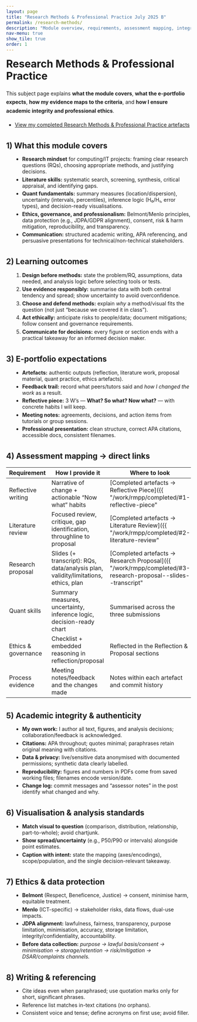```yaml
---
layout: page
title: "Research Methods & Professional Practice July 2025 B"
permalink: /research-methods/
description: "Module overview, requirements, assessment mapping, integrity, and evidence guide for my Research Methods & Professional Practice e-portfolio."
nav-menu: true
show_tile: true
order: 1
---
```


<style>
/* Scope styles to this page only */
.rmpp { max-width: 58rem; margin: 0 auto; }
.rmpp p { line-height: 1.7; margin: 0 0 1.05rem; }
.rmpp ul, .rmpp ol { margin: 0 0 1.2rem 1.25rem; }
.rmpp li { margin: .28rem 0; }
.rmpp h1 { margin: 0 0 1.1rem; line-height: 1.2; }
.rmpp h2 { margin: 2.25rem 0 .9rem; line-height: 1.25; }
.rmpp ul.actions { margin: 1rem 0 2rem; }
.rmpp .table-wrapper { margin: 1rem 0 2rem; }
</style>

<!-- IMPORTANT: markdown="1" forces Markdown parsing inside this HTML wrapper -->
<div class="rmpp" markdown="1">

# Research Methods & Professional Practice

This subject page explains **what the module covers**, **what the e-portfolio expects**, **how my evidence maps to the criteria**, and **how I ensure academic integrity and professional ethics**.

<ul class="actions">
  <li><a class="button primary" href="{{ "/work/rmpp/completed/" | relative_url }}">View my completed Research Methods & Professional Practice artefacts</a></li>
</ul>

## 1) What this module covers

- **Research mindset** for computing/IT projects: framing clear research questions (RQs), choosing appropriate methods, and justifying decisions.
- **Literature skills:** systematic search, screening, synthesis, critical appraisal, and identifying gaps.
- **Quant fundamentals:** summary measures (location/dispersion), uncertainty (intervals, percentiles), inference logic (H₀/H₁, error types), and decision-ready visualisations.
- **Ethics, governance, and professionalism:** Belmont/Menlo principles, data protection (e.g., JDPA/GDPR alignment), consent, risk & harm mitigation, reproducibility, and transparency.
- **Communication:** structured academic writing, APA referencing, and persuasive presentations for technical/non-technical stakeholders.

## 2) Learning outcomes

1. **Design before methods:** state the problem/RQ, assumptions, data needed, and analysis logic before selecting tools or tests.  
2. **Use evidence responsibly:** summarise data with both central tendency and spread; show uncertainty to avoid overconfidence.  
3. **Choose and defend methods:** explain *why* a method/visual fits the question (not just “because we covered it in class”).  
4. **Act ethically:** anticipate risks to people/data; document mitigations; follow consent and governance requirements.  
5. **Communicate for decisions:** every figure or section ends with a practical takeaway for an informed decision maker.

## 3) E-portfolio expectations

- **Artefacts:** authentic outputs (reflection, literature work, proposal material, quant practice, ethics artefacts).  
- **Feedback trail:** record what peers/tutors said and *how I changed the work* as a result.  
- **Reflective piece:** 3 W’s — **What? So what? Now what?** — with concrete habits I will keep.  
- **Meeting notes:** agreements, decisions, and action items from tutorials or group sessions.  
- **Professional presentation:** clean structure, correct APA citations, accessible docs, consistent filenames.

## 4) Assessment mapping → direct links

<div class="table-wrapper" markdown="1">

| Requirement | How I provide it | Where to look |
|---|---|---|
| Reflective writing | Narrative of change + actionable “Now what” habits | [Completed artefacts → Reflective Piece]({{ "/work/rmpp/completed/#1-reflective-piece" | relative_url }}) |
| Literature review | Focused review, critique, gap identification, throughline to proposal | [Completed artefacts → Literature Review]({{ "/work/rmpp/completed/#2-literature-review" | relative_url }}) |
| Research proposal | Slides (+ transcript): RQs, data/analysis plan, validity/limitations, ethics, plan | [Completed artefacts → Research Proposal]({{ "/work/rmpp/completed/#3-research-proposal--slides--transcript" | relative_url }}) |
| Quant skills | Summary measures, uncertainty, inference logic, decision-ready chart | Summarised across the three submissions |
| Ethics & governance | Checklist + embedded reasoning in reflection/proposal | Reflected in the Reflection & Proposal sections |
| Process evidence | Meeting notes/feedback and the changes made | Notes within each artefact and commit history |

</div>

## 5) Academic integrity & authenticity

- **My own work:** I author all text, figures, and analysis decisions; collaboration/feedback is acknowledged.  
- **Citations:** APA throughout; quotes minimal; paraphrases retain original meaning with citations.  
- **Data & privacy:** live/sensitive data anonymised with documented permissions; synthetic data clearly labelled.  
- **Reproducibility:** figures and numbers in PDFs come from saved working files; filenames encode version/date.  
- **Change log:** commit messages and “assessor notes” in the post identify what changed and why.

## 6) Visualisation & analysis standards

- **Match visual to question** (comparison, distribution, relationship, part-to-whole); avoid chartjunk.  
- **Show spread/uncertainty** (e.g., P50/P90 or intervals) alongside point estimates.  
- **Caption with intent:** state the mapping (axes/encodings), scope/population, and the single decision-relevant takeaway.  

## 7) Ethics & data protection

- **Belmont** (Respect, Beneficence, Justice) → consent, minimise harm, equitable treatment.  
- **Menlo** (ICT-specific) → stakeholder risks, data flows, dual-use impacts.  
- **JDPA alignment:** lawfulness, fairness, transparency, purpose limitation, minimisation, accuracy, storage limitation, integrity/confidentiality, accountability.  
- **Before data collection:** *purpose → lawful basis/consent → minimisation → storage/retention → risk/mitigation → DSAR/complaints channels.*

## 8) Writing & referencing

- Cite ideas even when paraphrased; use quotation marks only for short, significant phrases.  
- Reference list matches in-text citations (no orphans).  
- Consistent voice and tense; define acronyms on first use; avoid filler.  

</div>

